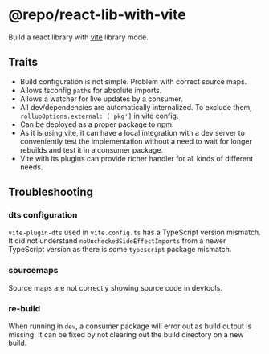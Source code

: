 # @repo/react-lib-with-vite

Build a react library with [vite](https://vite.dev/guide/build.html#library-mode) library mode.

## Traits

* Build configuration is not simple. Problem with correct source maps.
* Allows tsconfig `paths` for absolute imports.
* Allows a watcher for live updates by a consumer.
* All dev/dependencies are automatically internalized. To exclude them, `rollupOptions.external: ['pkg']` in vite config.
* Can be deployed as a proper package to npm.
* As it is using vite, it can have a local integration with a dev server to conveniently test the implementation without a need to wait for longer rebuilds and test it in a consumer package.
* Vite with its plugins can provide richer handler for all kinds of different needs.
  
## Troubleshooting

### dts configuration

`vite-plugin-dts` used in `vite.config.ts` has a TypeScript version mismatch. It did not understand `noUncheckedSideEffectImports` from a newer TypeScript version as there is some `typescript` package mismatch.

### sourcemaps

Source maps are not correctly showing source code in devtools.

### re-build

When running in `dev`, a consumer package will error out as build output is missing. It can be fixed by not clearing out the build directory on a new build.